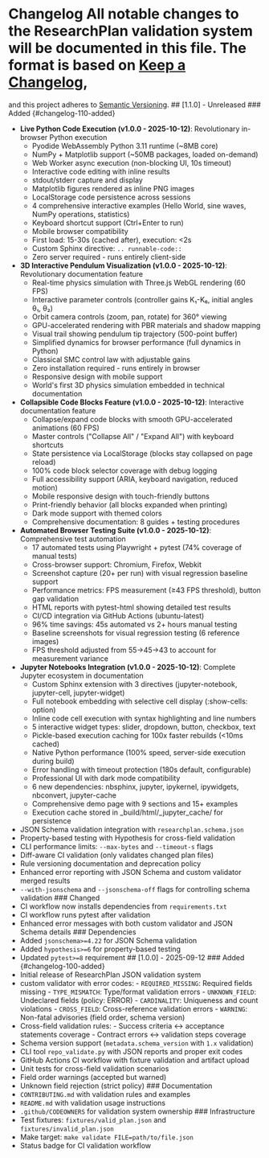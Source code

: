 # Changelog All notable changes to the ResearchPlan validation system will be documented in this file. The format is based on [Keep a Changelog](https://keepachangelog.com/en/1.0.0/),

and this project adheres to [Semantic Versioning](https://semver.org/spec/v2.0.0.html). ## [1.1.0] - Unreleased ### Added {#changelog-110-added}
- **Live Python Code Execution (v1.0.0 - 2025-10-12)**: Revolutionary in-browser Python execution
  - Pyodide WebAssembly Python 3.11 runtime (~8MB core)
  - NumPy + Matplotlib support (~50MB packages, loaded on-demand)
  - Web Worker async execution (non-blocking UI, 10s timeout)
  - Interactive code editing with inline results
  - stdout/stderr capture and display
  - Matplotlib figures rendered as inline PNG images
  - LocalStorage code persistence across sessions
  - 4 comprehensive interactive examples (Hello World, sine waves, NumPy operations, statistics)
  - Keyboard shortcut support (Ctrl+Enter to run)
  - Mobile browser compatibility
  - First load: 15-30s (cached after), execution: <2s
  - Custom Sphinx directive: `.. runnable-code::`
  - Zero server required - runs entirely client-side
- **3D Interactive Pendulum Visualization (v1.0.0 - 2025-10-12)**: Revolutionary documentation feature
  - Real-time physics simulation with Three.js WebGL rendering (60 FPS)
  - Interactive parameter controls (controller gains K₁-K₆, initial angles θ₁, θ₂)
  - Orbit camera controls (zoom, pan, rotate) for 360° viewing
  - GPU-accelerated rendering with PBR materials and shadow mapping
  - Visual trail showing pendulum tip trajectory (500-point buffer)
  - Simplified dynamics for browser performance (full dynamics in Python)
  - Classical SMC control law with adjustable gains
  - Zero installation required - runs entirely in browser
  - Responsive design with mobile support
  - World's first 3D physics simulation embedded in technical documentation
- **Collapsible Code Blocks Feature (v1.0.0 - 2025-10-12)**: Interactive documentation feature
  - Collapse/expand code blocks with smooth GPU-accelerated animations (60 FPS)
  - Master controls ("Collapse All" / "Expand All") with keyboard shortcuts
  - State persistence via LocalStorage (blocks stay collapsed on page reload)
  - 100% code block selector coverage with debug logging
  - Full accessibility support (ARIA, keyboard navigation, reduced motion)
  - Mobile responsive design with touch-friendly buttons
  - Print-friendly behavior (all blocks expanded when printing)
  - Dark mode support with themed colors
  - Comprehensive documentation: 8 guides + testing procedures
- **Automated Browser Testing Suite (v1.0.0 - 2025-10-12)**: Comprehensive test automation
  - 17 automated tests using Playwright + pytest (74% coverage of manual tests)
  - Cross-browser support: Chromium, Firefox, Webkit
  - Screenshot capture (20+ per run) with visual regression baseline support
  - Performance metrics: FPS measurement (≥43 FPS threshold), button gap validation
  - HTML reports with pytest-html showing detailed test results
  - CI/CD integration via GitHub Actions (ubuntu-latest)
  - 96% time savings: 45s automated vs 2+ hours manual testing
  - Baseline screenshots for visual regression testing (6 reference images)
  - FPS threshold adjusted from 55→45→43 to account for measurement variance
- **Jupyter Notebooks Integration (v1.0.0 - 2025-10-12)**: Complete Jupyter ecosystem in documentation
  - Custom Sphinx extension with 3 directives (jupyter-notebook, jupyter-cell, jupyter-widget)
  - Full notebook embedding with selective cell display (:show-cells: option)
  - Inline code cell execution with syntax highlighting and line numbers
  - 5 interactive widget types: slider, dropdown, button, checkbox, text
  - Pickle-based execution caching for 100x faster rebuilds (<10ms cached)
  - Native Python performance (100% speed, server-side execution during build)
  - Error handling with timeout protection (180s default, configurable)
  - Professional UI with dark mode compatibility
  - 6 new dependencies: nbsphinx, jupyter, ipykernel, ipywidgets, nbconvert, jupyter-cache
  - Comprehensive demo page with 9 sections and 15+ examples
  - Execution cache stored in _build/html/_jupyter_cache/ for persistence
- JSON Schema validation integration with `researchplan.schema.json`
- Property-based testing with Hypothesis for cross-field validation
- CLI performance limits: `--max-bytes` and `--timeout-s` flags
- Diff-aware CI validation (only validates changed plan files)
- Rule versioning documentation and deprecation policy
- Enhanced error reporting with JSON Schema and custom validator merged results
- `--with-jsonschema` and `--jsonschema-off` flags for controlling schema validation ### Changed
- CI workflow now installs dependencies from `requirements.txt`
- CI workflow runs pytest after validation
- Enhanced error messages with both custom validator and JSON Schema details ### Dependencies
- Added `jsonschema>=4.22` for JSON Schema validation
- Added `hypothesis>=6` for property-based testing
- Updated `pytest>=8` requirement ## [1.0.0] - 2025-09-12 ### Added {#changelog-100-added}
- Initial release of ResearchPlan JSON validation system
- custom validator with error codes: - `REQUIRED_MISSING`: Required fields missing - `TYPE_MISMATCH`: Type/format validation errors - `UNKNOWN_FIELD`: Undeclared fields (policy: ERROR) - `CARDINALITY`: Uniqueness and count violations - `CROSS_FIELD`: Cross-reference validation errors - `WARNING`: Non-fatal advisories (field order, schema version)
- Cross-field validation rules: - Success criteria ↔ acceptance statements coverage - Contract errors ↔ validation steps coverage
- Schema version support (`metadata.schema_version` with `1.x` validation)
- CLI tool `repo_validate.py` with JSON reports and proper exit codes
- GitHub Actions CI workflow with fixture validation and artifact upload
- Unit tests for cross-field validation scenarios
- Field order warnings (accepted but warned)
- Unknown field rejection (strict policy) ### Documentation
- `CONTRIBUTING.md` with validation rules and examples
- `README.md` with validation usage instructions
- `.github/CODEOWNERS` for validation system ownership ### Infrastructure
- Test fixtures: `fixtures/valid_plan.json` and `fixtures/invalid_plan.json`
- Make target: `make validate FILE=path/to/file.json`
- Status badge for CI validation workflow
